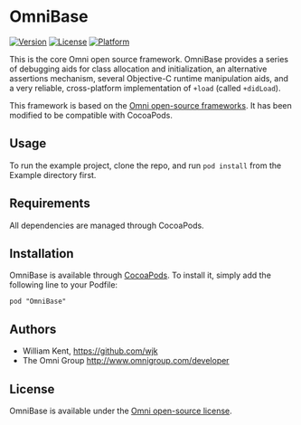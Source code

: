 # OmniBase

[![Version](https://img.shields.io/cocoapods/v/OmniBase.svg?style=flat)](http://cocoadocs.org/docsets/OmniBase)
[![License](https://img.shields.io/cocoapods/l/OmniBase.svg?style=flat)](http://cocoadocs.org/docsets/OmniBase)
[![Platform](https://img.shields.io/cocoapods/p/OmniBase.svg?style=flat)](http://cocoadocs.org/docsets/OmniBase)

This is the core Omni open source framework. OmniBase provides a series of debugging aids
for class allocation and initialization, an alternative assertions mechanism, several
Objective-C runtime manipulation aids, and a very reliable, cross-platform implementation
of `+load` (called `+didLoad`).

This framework is based on the [Omni open-source frameworks](https://github.com/omnigroup/OmniGroup).
It has been modified to be compatible with CocoaPods.

## Usage

To run the example project, clone the repo, and run `pod install` from the Example directory first.

## Requirements

All dependencies are managed through CocoaPods.

## Installation

OmniBase is available through [CocoaPods](http://cocoapods.org). To install
it, simply add the following line to your Podfile:

    pod "OmniBase"

## Authors

* William Kent, <https://github.com/wjk>
* The Omni Group <http://www.omnigroup.com/developer>

## License

OmniBase is available under the [Omni open-source license](OmniSourceLicense.html).

